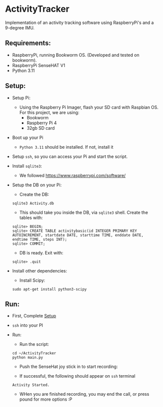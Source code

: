 # ActivityTracker

Implementation of an activity tracking software using RaspberryPi's and a 9-degree IMU.

## Requirements:
* RaspberryPi, running Bookworm OS. (Developed and tested on bookworm).
* RaspberryPi SenseHAT V1
* Python 3.11

## Setup:
* Setup Pi:
  * Using the Raspberry Pi Imager, flash your SD card with Raspbian OS. For this project, we are using:
    * Bookworm
    * Raspberry Pi 4
    * 32gb SD card

* Boot up your Pi
  * `Python 3.11` should be installed. If not, install it

* Setup `ssh`, so you can access your Pi and start the script.

* Install `sqlite3`:
  * We followed https://www.raspberrypi.com/software/

* Setup the DB on your Pi:
  * Create the DB:
  ```
  sqlite3 Activity.db
  ```

  * This should take you inside the DB, via `sqlite3` shell. Create the tables with:
  ```
  sqlite> BEGIN;
  sqlite> CREATE TABLE activitybasic(id INTEGER PRIMARY KEY AUTOINCREMENT, startdate DATE, starttime TIME, enddate DATE, endtime TIME, steps INT);
  sqlite> COMMIT;
  ```

  * DB is ready. Exit with:
  ```
  sqlite> .quit
  ```

* Install other dependencies:

  * Install Scipy: 
  ```
  sudo apt-get install python3-scipy
  ```

## Run:

* First, Complete [Setup](#setup)

* `ssh` into your PI

* Run:

  * Run the script:
  ```
  cd ~/ActivityTracker
  python main.py
  ```

  * Push the SenseHat joy stick in to start recording:

  * If successful, the following should appear on `ssh` terminal
  ```
  Activity Started.
  ```

  * WHen you are finished recording, you may end the call, or press pound for more options :P